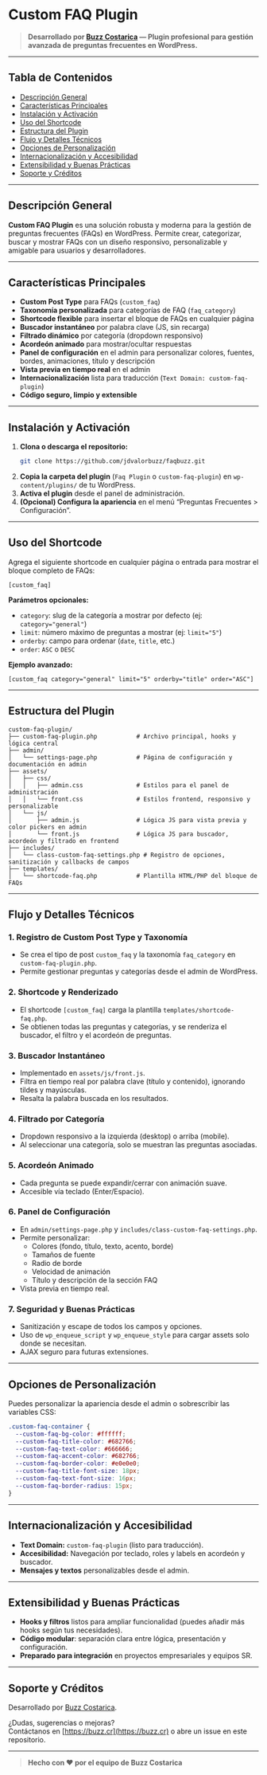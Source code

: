 # Custom FAQ Plugin

> **Desarrollado por [Buzz Costarica](https://buzz.cr) — Plugin profesional para gestión avanzada de preguntas frecuentes en WordPress.**

---

## Tabla de Contenidos

- [Descripción General](#descripción-general)
- [Características Principales](#características-principales)
- [Instalación y Activación](#instalación-y-activación)
- [Uso del Shortcode](#uso-del-shortcode)
- [Estructura del Plugin](#estructura-del-plugin)
- [Flujo y Detalles Técnicos](#flujo-y-detalles-técnicos)
- [Opciones de Personalización](#opciones-de-personalización)
- [Internacionalización y Accesibilidad](#internacionalización-y-accesibilidad)
- [Extensibilidad y Buenas Prácticas](#extensibilidad-y-buenas-prácticas)
- [Soporte y Créditos](#soporte-y-créditos)

---

## Descripción General

**Custom FAQ Plugin** es una solución robusta y moderna para la gestión de preguntas frecuentes (FAQs) en WordPress. Permite crear, categorizar, buscar y mostrar FAQs con un diseño responsivo, personalizable y amigable para usuarios y desarrolladores.

---

## Características Principales

- **Custom Post Type** para FAQs (`custom_faq`)
- **Taxonomía personalizada** para categorías de FAQ (`faq_category`)
- **Shortcode flexible** para insertar el bloque de FAQs en cualquier página
- **Buscador instantáneo** por palabra clave (JS, sin recarga)
- **Filtrado dinámico** por categoría (dropdown responsivo)
- **Acordeón animado** para mostrar/ocultar respuestas
- **Panel de configuración** en el admin para personalizar colores, fuentes, bordes, animaciones, título y descripción
- **Vista previa en tiempo real** en el admin
- **Internacionalización** lista para traducción (`Text Domain: custom-faq-plugin`)
- **Código seguro, limpio y extensible**

---

## Instalación y Activación

1. **Clona o descarga el repositorio:**
   ```bash
   git clone https://github.com/jdvalorbuzz/faqbuzz.git
   ```
2. **Copia la carpeta del plugin** (`Faq Plugin` o `custom-faq-plugin`) en `wp-content/plugins/` de tu WordPress.
3. **Activa el plugin** desde el panel de administración.
4. **(Opcional) Configura la apariencia** en el menú “Preguntas Frecuentes > Configuración”.

---

## Uso del Shortcode

Agrega el siguiente shortcode en cualquier página o entrada para mostrar el bloque completo de FAQs:

```plaintext
[custom_faq]
```

**Parámetros opcionales:**
- `category`: slug de la categoría a mostrar por defecto (ej: `category="general"`)
- `limit`: número máximo de preguntas a mostrar (ej: `limit="5"`)
- `orderby`: campo para ordenar (`date`, `title`, etc.)
- `order`: `ASC` o `DESC`

**Ejemplo avanzado:**
```plaintext
[custom_faq category="general" limit="5" orderby="title" order="ASC"]
```

---

## Estructura del Plugin

```
custom-faq-plugin/
├── custom-faq-plugin.php           # Archivo principal, hooks y lógica central
├── admin/
│   └── settings-page.php           # Página de configuración y documentación en admin
├── assets/
│   ├── css/
│   │   ├── admin.css               # Estilos para el panel de administración
│   │   └── front.css               # Estilos frontend, responsivo y personalizable
│   └── js/
│       ├── admin.js                # Lógica JS para vista previa y color pickers en admin
│       └── front.js                # Lógica JS para buscador, acordeón y filtrado en frontend
├── includes/
│   └── class-custom-faq-settings.php # Registro de opciones, sanitización y callbacks de campos
├── templates/
│   └── shortcode-faq.php           # Plantilla HTML/PHP del bloque de FAQs
```

---

## Flujo y Detalles Técnicos

### 1. **Registro de Custom Post Type y Taxonomía**
- Se crea el tipo de post `custom_faq` y la taxonomía `faq_category` en `custom-faq-plugin.php`.
- Permite gestionar preguntas y categorías desde el admin de WordPress.

### 2. **Shortcode y Renderizado**
- El shortcode `[custom_faq]` carga la plantilla `templates/shortcode-faq.php`.
- Se obtienen todas las preguntas y categorías, y se renderiza el buscador, el filtro y el acordeón de preguntas.

### 3. **Buscador Instantáneo**
- Implementado en `assets/js/front.js`.
- Filtra en tiempo real por palabra clave (título y contenido), ignorando tildes y mayúsculas.
- Resalta la palabra buscada en los resultados.

### 4. **Filtrado por Categoría**
- Dropdown responsivo a la izquierda (desktop) o arriba (mobile).
- Al seleccionar una categoría, solo se muestran las preguntas asociadas.

### 5. **Acordeón Animado**
- Cada pregunta se puede expandir/cerrar con animación suave.
- Accesible vía teclado (Enter/Espacio).

### 6. **Panel de Configuración**
- En `admin/settings-page.php` y `includes/class-custom-faq-settings.php`.
- Permite personalizar:
  - Colores (fondo, título, texto, acento, borde)
  - Tamaños de fuente
  - Radio de borde
  - Velocidad de animación
  - Título y descripción de la sección FAQ
- Vista previa en tiempo real.

### 7. **Seguridad y Buenas Prácticas**
- Sanitización y escape de todos los campos y opciones.
- Uso de `wp_enqueue_script` y `wp_enqueue_style` para cargar assets solo donde se necesitan.
- AJAX seguro para futuras extensiones.

---

## Opciones de Personalización

Puedes personalizar la apariencia desde el admin o sobrescribir las variables CSS:

```css
.custom-faq-container {
  --custom-faq-bg-color: #ffffff;
  --custom-faq-title-color: #682766;
  --custom-faq-text-color: #666666;
  --custom-faq-accent-color: #682766;
  --custom-faq-border-color: #e0e0e0;
  --custom-faq-title-font-size: 18px;
  --custom-faq-text-font-size: 16px;
  --custom-faq-border-radius: 15px;
}
```

---

## Internacionalización y Accesibilidad

- **Text Domain:** `custom-faq-plugin` (listo para traducción).
- **Accesibilidad:** Navegación por teclado, roles y labels en acordeón y buscador.
- **Mensajes y textos** personalizables desde el admin.

---

## Extensibilidad y Buenas Prácticas

- **Hooks y filtros** listos para ampliar funcionalidad (puedes añadir más hooks según tus necesidades).
- **Código modular**: separación clara entre lógica, presentación y configuración.
- **Preparado para integración** en proyectos empresariales y equipos SR.

---

## Soporte y Créditos

Desarrollado por [Buzz Costarica](https://buzz.cr).

¿Dudas, sugerencias o mejoras?  
Contáctanos en [https://buzz.cr](https://buzz.cr) o abre un issue en este repositorio.

---

> **Hecho con ❤️ por el equipo de Buzz Costarica**
